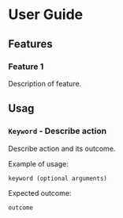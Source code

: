# User Guide

## Features 

### Feature 1 
Description of feature.

## Usag

### `Keyword` - Describe action

Describe action and its outcome.

Example of usage: 

`keyword (optional arguments)`

Expected outcome:

`outcome`
